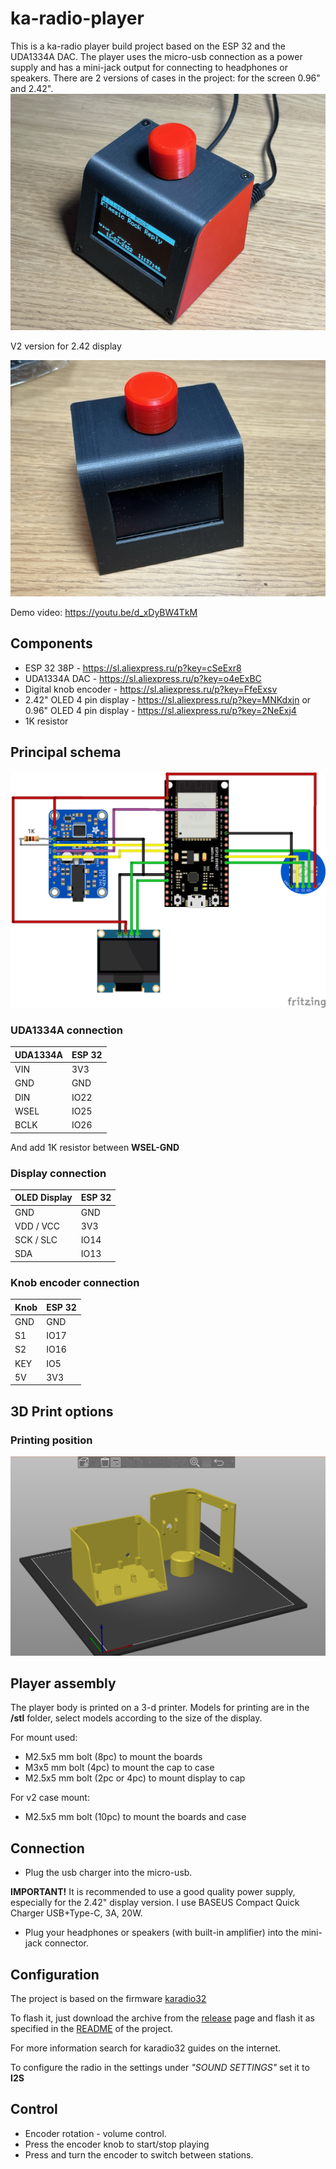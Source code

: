 # ka-radio-player
This is a ka-radio player build project based on the ESP 32 and the UDA1334A DAC. The player uses the micro-usb connection as a power supply and has a mini-jack output for connecting to headphones or speakers.
There are 2 versions of cases in the project: for the screen 0.96" and 2.42".
![alt text](https://github.com/DmitrySazonov/ka-radio-player/blob/aa57e16a981c3e718910af9d376a0b30e7d48dfe/images/image01.jpeg?raw=true)

V2 version for 2.42 display

![alt text](https://github.com/DmitrySazonov/ka-radio-player/blob/9e1745583cbf18860f8c5a05a4be7fac21672450/images/v2/image0.jpeg?raw=true)

Demo video: https://youtu.be/d_xDyBW4TkM

## Components
- ESP 32 38P - https://sl.aliexpress.ru/p?key=cSeExr8
- UDA1334A DAC - https://sl.aliexpress.ru/p?key=o4eExBC
- Digital knob encoder - https://sl.aliexpress.ru/p?key=FfeExsv
- 2.42" OLED 4 pin display - https://sl.aliexpress.ru/p?key=MNKdxjn
or
0.96" OLED 4 pin display - https://sl.aliexpress.ru/p?key=2NeExj4
- 1K resistor


## Principal schema

![alt text](https://github.com/DmitrySazonov/ka-radio-player/blob/89df3c194219ddf57d0789007161f05c966c0ae5/stl/iradio_schema.png?raw=true)

### UDA1334A connection
| UDA1334A | ESP 32 |
|----------|--------|
| VIN      | 3V3    |
| GND      | GND    |
| DIN      | IO22 |
| WSEL     | IO25 |
| BCLK     | IO26 |

And add 1K resistor between **WSEL-GND**

### Display connection
| OLED Display | ESP 32 |
|--------------|--------|
| GND          | GND    |
| VDD / VCC    | 3V3    |
| SCK / SLC    | IO14   |
| SDA          | IO13   |

### Knob encoder connection
| Knob | ESP 32 |
|------|--------|
| GND  | GND    |
| S1   | IO17   |
| S2   | IO16   |
| KEY  | IO5    |
| 5V   | 3V3    |

## 3D Print options

### Printing position
![alt text](https://github.com/DmitrySazonov/ka-radio-player/blob/6cac8cc37e62230cf80ba3abce3fe80e388dbd4c/stl/print_position.png?raw=true)

## Player assembly

The player body is printed on a 3-d printer. Models for printing are in the **/stl** folder, select models according to the size of the display.

For mount used:
- M2.5x5 mm bolt (8pc) to mount the boards
- M3x5 mm bolt (4pc) to mount the cap to case
- M2.5x5 mm bolt (2pc or 4pc) to mount display to cap

For v2 case mount:
- M2.5x5 mm bolt (10pc) to mount the boards and case

## Connection

- Plug the usb charger into the micro-usb. 

**IMPORTANT!** 
It is recommended to use a good quality power supply, especially for the 2.42" display version. I use BASEUS Compact Quick Charger USB+Type-C, 3A, 20W.


- Plug your headphones or speakers (with built-in amplifier) into the mini-jack connector.

## Configuration

The project is based on the firmware [karadio32](https://github.com/karawin/Ka-Radio32)

To flash it, just download the archive from the [release](https://github.com/karawin/Ka-Radio32/releases) page and flash it as specified in the [README](https://github.com/karawin/Ka-Radio32#first-use) of the project.

For more information search for karadio32 guides on the internet.

To configure the radio in the settings under *"SOUND SETTINGS"* set it to **I2S**

## Control
- Encoder rotation - volume control.
- Press the encoder knob to start/stop playing
- Press and turn the encoder to switch between stations.
